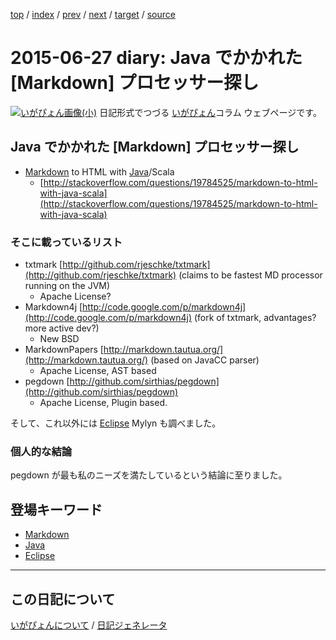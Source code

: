 [top](https://igapyon.github.io/diary/) 
 / [index](https://igapyon.github.io/diary/2015/index.html) 
 / [prev](https://igapyon.github.io/diary/2015/ig150626.html) 
 / [next](https://igapyon.github.io/diary/2015/ig150628.html) 
 / [target](https://igapyon.github.io/diary/2015/ig150627.html) 
 / [source](https://github.com/igapyon/diary/blob/gh-pages/2015/ig150627.html.src.md) 

2015-06-27 diary: Java でかかれた [Markdown] プロセッサー探し
=====================================================================================================
[![いがぴょん画像(小)](https://igapyon.github.io/diary/images/iga200306s.jpg "いがぴょん")](https://igapyon.github.io/diary/memo/memoigapyon.html) 日記形式でつづる [いがぴょん](https://igapyon.github.io/diary/memo/memoigapyon.html)コラム ウェブページです。

## Java でかかれた [Markdown] プロセッサー探し

* [Markdown](https://igapyon.github.io/diary/keyword/markdown.html) to HTML with [Java](https://igapyon.github.io/diary/keyword/java.html)/Scala
  * [http://stackoverflow.com/questions/19784525/markdown-to-html-with-java-scala](http://stackoverflow.com/questions/19784525/markdown-to-html-with-java-scala)

### そこに載っているリスト

* txtmark [http://github.com/rjeschke/txtmark](http://github.com/rjeschke/txtmark) (claims to be fastest MD processor running on the JVM)
  * Apache License?
* Markdown4j [http://code.google.com/p/markdown4j](http://code.google.com/p/markdown4j) (fork of txtmark, advantages? more active dev?)
  * New BSD
* MarkdownPapers [http://markdown.tautua.org/](http://markdown.tautua.org/) (based on JavaCC parser)
  * Apache License, AST based
* pegdown [http://github.com/sirthias/pegdown](http://github.com/sirthias/pegdown)
  * Apache License, Plugin based.

そして、これ以外には [Eclipse](https://igapyon.github.io/diary/keyword/eclipse.html) Mylyn も調べました。

### 個人的な結論

pegdown が最も私のニーズを満たしているという結論に至りました。

## 登場キーワード

* [Markdown](https://igapyon.github.io/diary/keyword/markdown.html)
* [Java](https://igapyon.github.io/diary/keyword/java.html)
* [Eclipse](https://igapyon.github.io/diary/keyword/eclipse.html)

----------------------------------------------------------------------------------------------------

## この日記について
[いがぴょんについて](https://igapyon.github.io/diary/memo/memoigapyon.html) / [日記ジェネレータ](https://github.com/igapyon/igapyonv3)
